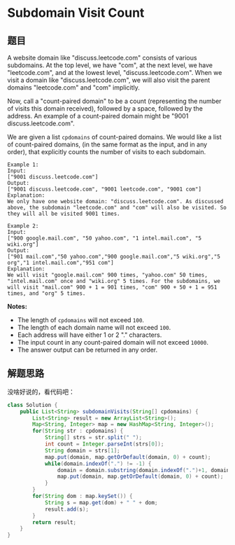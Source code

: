 # Subdomain Visit Count

## 题目

A website domain like "discuss.leetcode.com" consists of various subdomains. At the top level, we have "com", at the next level, we have "leetcode.com", and at the lowest level, "discuss.leetcode.com". When we visit a domain like "discuss.leetcode.com", we will also visit the parent domains "leetcode.com" and "com" implicitly.

Now, call a "count-paired domain" to be a count (representing the number of visits this domain received), followed by a space, followed by the address. An example of a count-paired domain might be "9001 discuss.leetcode.com".

We are given a list `cpdomains` of count-paired domains. We would like a list of count-paired domains, (in the same format as the input, and in any order), that explicitly counts the number of visits to each subdomain.

```
Example 1:
Input: 
["9001 discuss.leetcode.com"]
Output: 
["9001 discuss.leetcode.com", "9001 leetcode.com", "9001 com"]
Explanation: 
We only have one website domain: "discuss.leetcode.com". As discussed above, the subdomain "leetcode.com" and "com" will also be visited. So they will all be visited 9001 times.
```

```
Example 2:
Input: 
["900 google.mail.com", "50 yahoo.com", "1 intel.mail.com", "5 wiki.org"]
Output: 
["901 mail.com","50 yahoo.com","900 google.mail.com","5 wiki.org","5 org","1 intel.mail.com","951 com"]
Explanation: 
We will visit "google.mail.com" 900 times, "yahoo.com" 50 times, "intel.mail.com" once and "wiki.org" 5 times. For the subdomains, we will visit "mail.com" 900 + 1 = 901 times, "com" 900 + 50 + 1 = 951 times, and "org" 5 times.
```

**Notes:**

* The length of `cpdomains` will not exceed `100`. 
* The length of each domain name will not exceed `100`.
* Each address will have either 1 or 2 "." characters.
* The input count in any count-paired domain will not exceed `10000`.
* The answer output can be returned in any order.

## 解题思路

没啥好说的，看代码吧：

```java
class Solution {
    public List<String> subdomainVisits(String[] cpdomains) {
        List<String> result = new ArrayList<String>();
        Map<String, Integer> map = new HashMap<String, Integer>();
        for(String str : cpdomains) {
            String[] strs = str.split(" ");
            int count = Integer.parseInt(strs[0]);
            String domain = strs[1];
            map.put(domain, map.getOrDefault(domain, 0) + count);
            while(domain.indexOf(".") != -1) {
                domain = domain.substring(domain.indexOf(".")+1, domain.length());
                map.put(domain, map.getOrDefault(domain, 0) + count);
            }
        }
        for(String dom : map.keySet()) {
            String s = map.get(dom) + " " + dom;
            result.add(s);
        }
        return result;
    }
}
```